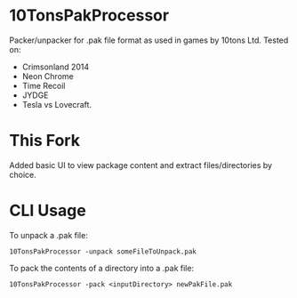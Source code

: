 # 10TonsPakProcessor
Packer/unpacker for .pak file format as used in games by 10tons Ltd. Tested on:

* Crimsonland 2014
* Neon Chrome
* Time Recoil
* JYDGE
* Tesla vs Lovecraft.

# This Fork
Added basic UI to view package content and extract files/directories by choice.

# CLI Usage
To unpack a .pak file:

`10TonsPakProcessor -unpack someFileToUnpack.pak`

To pack the contents of a directory into a .pak file:

`10TonsPakProcessor -pack <inputDirectory> newPakFile.pak`

